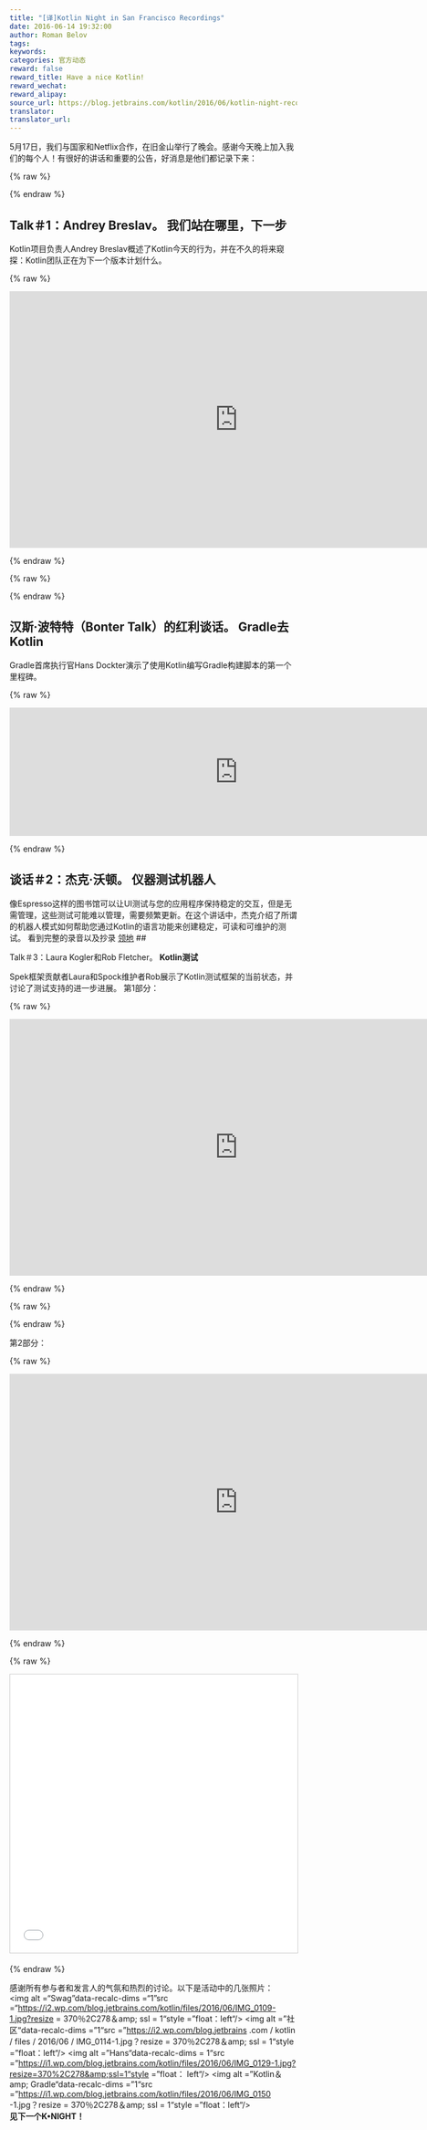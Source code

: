 ```yaml
---
title: "[译]Kotlin Night in San Francisco Recordings"
date: 2016-06-14 19:32:00
author: Roman Belov
tags:
keywords:
categories: 官方动态
reward: false
reward_title: Have a nice Kotlin!
reward_wechat:
reward_alipay:
source_url: https://blog.jetbrains.com/kotlin/2016/06/kotlin-night-recordings/
translator:
translator_url:
---
```


5月17日，我们与国家和Netflix合作，在旧金山举行了晚会。感谢今天晚上加入我们的每个人！有很好的讲话和重要的公告，好消息是他们都记录下来：

{% raw %}
<p><span id="more-3958"></span></p>
{% endraw %}

## Talk＃1：Andrey Breslav。 <strong>我们站在哪里，下一步</strong>

Kotlin项目负责人Andrey Breslav概述了Kotlin今天的行为，并在不久的将来窥探：Kotlin团队正在为下一个版本计划什么。

{% raw %}
<p><iframe allowfullscreen="" frameborder="0" height="450" src="https://www.youtube.com/embed/POZmfjRHdfE" width="800"></iframe></p>
{% endraw %}


{% raw %}
<p><script async="" class="speakerdeck-embed" data-id="f1dea41f659a4c70a6e8fb20291b871b" data-ratio="1.77777777777778" src="//speakerdeck.com/assets/embed.js" width="400px"></script></p>
{% endraw %}

## 汉斯·波特特（Bonter Talk）的红利谈话。 <strong> Gradle去Kotlin </strong>

Gradle首席执行官Hans Dockter演示了使用Kotlin编写Gradle构建脚本的第一个里程碑。

{% raw %}
<p><iframe allowfullscreen="" frameborder="0" height="225" src="https://www.youtube.com/embed/4gmanjWNZ8E" width="800"></iframe></p>
{% endraw %}

## 谈话＃2：杰克·沃顿。 <strong>仪器测试机器人</strong>

像Espresso这样的图书馆可以让UI测试与您的应用程序保持稳定的交互，但是无需管理，这些测试可能难以管理，需要频繁更新。在这个讲话中，杰克介绍了所谓的机器人模式如何帮助您通过Kotlin的语言功能来创建稳定，可读和可维护的测试。
看到完整的录音以及抄录 [领地](https://realm.io/news/kau-jake-wharton-testing-robots/) ## 


Talk＃3：Laura Kogler和Rob Fletcher。 <strong> Kotlin测试</strong>

Spek框架贡献者Laura和Spock维护者Rob展示了Kotlin测试框架的当前状态，并讨论了测试支持的进一步进展。
第1部分：

{% raw %}
<p><iframe allowfullscreen="" frameborder="0" height="450" src="https://www.youtube.com/embed/pCg3P7AOtHo" width="800"></iframe></p>
{% endraw %}


{% raw %}
<p><script async="" class="speakerdeck-embed" data-id="4bfe84ca3f6f45979f2bd1d67fb2d12b" data-ratio="1.77777777777778" src="//speakerdeck.com/assets/embed.js"></script></p>
{% endraw %}

第2部分：

{% raw %}
<p><iframe allowfullscreen="" frameborder="0" height="450" src="https://www.youtube.com/embed/y5U8uiI2S0I" width="800"></iframe></p>
{% endraw %}


{% raw %}
<p><iframe allowfullscreen="" frameborder="0" height="488" marginheight="0" marginwidth="0" scrolling="no" src="//www.slideshare.net/slideshow/embed_code/key/9ZqOCfx8zmnOXZ" style="border:1px solid #CCC; border-width:1px; margin-bottom:5px; max-width: 100%;" width="800"> </iframe></p>
{% endraw %}

感谢所有参与者和发言人的气氛和热烈的讨论。以下是活动中的几张照片：<br/>
<img alt =“Swag”data-recalc-dims =“1”src =“https://i2.wp.com/blog.jetbrains.com/kotlin/files/2016/06/IMG_0109-1.jpg?resize = 370％2C278＆amp; ssl = 1“style =”float：left“/> <img alt =”社区“data-recalc-dims =”1“src =”https://i2.wp.com/blog.jetbrains .com / kotlin / files / 2016/06 / IMG_0114-1.jpg？resize = 370％2C278＆amp; ssl = 1“style =”float：left“/> <img alt =”Hans“data-recalc-dims = 1“src =”https://i1.wp.com/blog.jetbrains.com/kotlin/files/2016/06/IMG_0129-1.jpg?resize=370%2C278&amp;ssl=1“style =”float： left“/> <img alt =”Kotlin＆amp; Gradle“data-recalc-dims =”1“src =”https://i1.wp.com/blog.jetbrains.com/kotlin/files/2016/06/IMG_0150 -1.jpg？resize = 370％2C278＆amp; ssl = 1“style =”float：left“/>
<span style =“white-space：nowrap”> <br/>
<b>见下一个K•NIGHT！</b> <br/>
</span>
